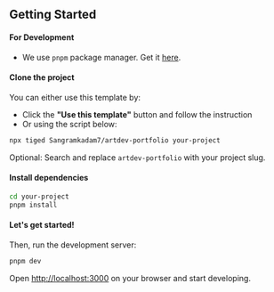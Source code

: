## Getting Started

#### For Development

-   We use `pnpm` package manager. Get it [here](https://pnpm.io/installation).

#### Clone the project

You can either use this template by:

-   Click the **"Use this template"** button and follow the instruction
-   Or using the script below:

```bash
npx tiged Sangramkadam7/artdev-portfolio your-project
```

Optional: Search and replace `artdev-portfolio` with your project slug.

#### Install dependencies

```bash
cd your-project
pnpm install
```

#### Let's get started!

Then, run the development server:

```bash
pnpm dev
```

Open [http://localhost:3000](http://localhost:3000) on your browser and start developing.
